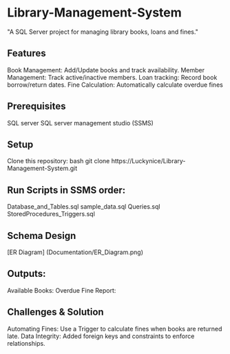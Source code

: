 # Library-Management-System
"A SQL Server project for managing library books, loans and fines."

## Features
Book Management: Add/Update books and track availability.
Member Management: Track active/inactive members.
Loan tracking: Record book borrow/return dates.
Fine Calculation: Automatically calculate overdue fines

## Prerequisites
SQL server
SQL server management studio (SSMS)

## Setup
Clone this repository:
  bash
git clone https://Luckynice/Library-Management-System.git

## Run Scripts in SSMS order:
Database_and_Tables.sql
sample_data.sql
Queries.sql
StoredProcedures_Triggers.sql

## Schema Design
[ER Diagram] (Documentation/ER_Diagram.png)

## Outputs:
Available Books:
Overdue Fine Report:

## Challenges & Solution
Automating Fines: Use a Trigger to calculate fines when books are returned late.
Data Integrity: Added foreign keys and constraints to enforce relationships.
